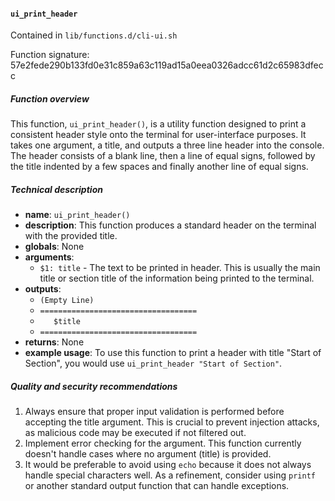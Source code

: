 #### `ui_print_header`

Contained in `lib/functions.d/cli-ui.sh`

Function signature: 57e2fede290b133fd0e31c859a63c119ad15a0eea0326adcc61d2c65983dfecc

##### Function overview

This function, `ui_print_header()`, is a utility function designed to print a consistent header style onto the terminal for user-interface purposes. It takes one argument, a title, and outputs a three line header into the console. The header consists of a blank line, then a line of equal signs, followed by the title indented by a few spaces and finally another line of equal signs.

##### Technical description

- **name**: `ui_print_header()`
- **description**: This function produces a standard header on the terminal with the provided title.
- **globals**: None
- **arguments**: 
  - `$1: title` - The text to be printed in header. This is usually the main title or section title of the information being printed to the terminal.
- **outputs**: 
  - `(Empty Line)`
  - `===================================`
  - `   $title`
  - `===================================`
- **returns**: None
- **example usage**: To use this function to print a header with title "Start of Section", you would use `ui_print_header "Start of Section"`.

##### Quality and security recommendations

1. Always ensure that proper input validation is performed before accepting the title argument. This is crucial to prevent injection attacks, as malicious code may be executed if not filtered out.
2. Implement error checking for the argument. This function currently doesn't handle cases where no argument (title) is provided.
3. It would be preferable to avoid using `echo` because it does not always handle special characters well. As a refinement, consider using `printf` or another standard output function that can handle exceptions.

